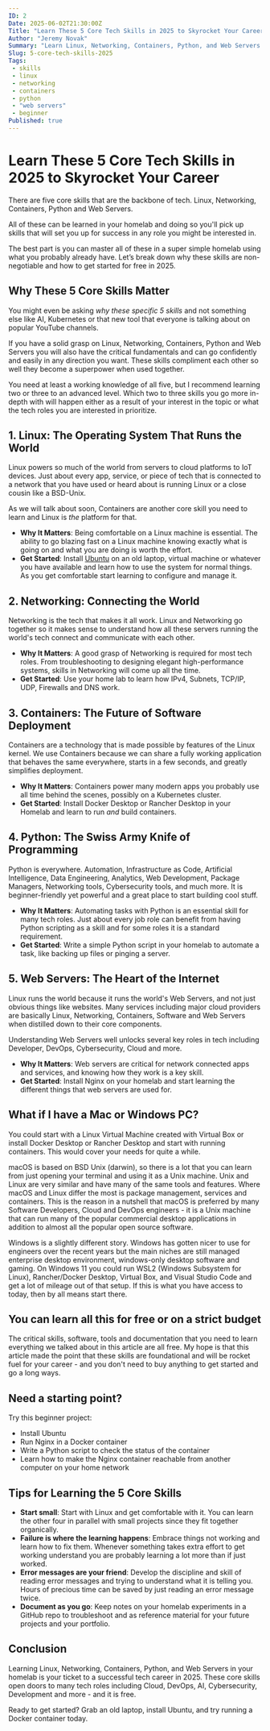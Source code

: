 ```yaml
---
ID: 2
Date: 2025-06-02T21:30:00Z
Title: "Learn These 5 Core Tech Skills in 2025 to Skyrocket Your Career"
Author: "Jeremy Novak"
Summary: "Learn Linux, Networking, Containers, Python, and Web Servers to excel in any tech role"
Slug: 5-core-tech-skills-2025
Tags: 
 - skills
 - linux
 - networking
 - containers
 - python
 - "web servers"
 - beginner
Published: true
---
```


# Learn These 5 Core Tech Skills in 2025 to Skyrocket Your Career

There are five core skills that are the backbone of tech. Linux, Networking, Containers, Python and Web Servers.

All of these can be learned in your homelab and doing so you'll pick up skills that will set you up for success in 
any role you might be interested in.

The best part is you can master all of these in a super simple homelab using what you probably already have.
Let’s break down why these skills are non-negotiable and how to get started for free in 2025.

## Why These 5 Core Skills Matter

You might even be asking *why these specific 5 skills* and not something else like AI, Kubernetes or that new tool that
everyone is talking about on popular YouTube channels.

If you have a solid grasp on Linux, Networking, Containers, Python and Web Servers you will also have the critical
fundamentals and can go confidently and easily in any direction you want. These skills compliment each other so well 
they become a superpower when used together. 

You need at least a working knowledge of all five, but I recommend learning two or three to an advanced level. 
Which two to three skills you go more in-depth with will happen either as a result of your interest in the topic or
what the tech roles you are interested in prioritize.


## 1. Linux: The Operating System That Runs the World

Linux powers so much of the world from servers to cloud platforms to IoT devices. Just about every app, service, or piece of tech
that is connected to a network that you have used or heard about is running Linux or a close cousin like a BSD-Unix. 

As we will talk about soon, Containers are another core skill you need to learn and Linux is *the* platform for that.

- **Why It Matters**: Being comfortable on a Linux machine is essential. The ability to go blazing fast on a Linux machine
knowing exactly what is going on and what you are doing is worth the effort.
- **Get Started**: Install [Ubuntu](https://ubuntu.com) on an old laptop, virtual machine or whatever you have available
and learn how to use the system for normal things. As you get comfortable start learning to configure and manage it.

## 2. Networking: Connecting the World

Networking is the tech that makes it all work. Linux and Networking go together so it makes sense to understand how all
these servers running the world's tech connect and communicate with each other.

- **Why It Matters**: A good grasp of Networking is required for most tech roles. From troubleshooting to designing elegant
high-performance systems, skills in Networking will come up all the time.
- **Get Started**: Use your home lab to learn how IPv4, Subnets, TCP/IP, UDP, Firewalls and DNS work. 

## 3. Containers: The Future of Software Deployment

Containers are a technology that is made possible by features of the Linux kernel. We use Containers because we can share
a fully working application that behaves the same everywhere, starts in a few seconds, and greatly simplifies deployment.

- **Why It Matters**: Containers power many modern apps you probably use all time behind the scenes, possibly on a Kubernetes cluster.
- **Get Started**: Install Docker Desktop or Rancher Desktop in your Homelab and learn to run *and* build containers.

## 4. Python: The Swiss Army Knife of Programming

Python is everywhere. Automation, Infrastructure as Code, Artificial Intelligence, Data Engineering, Analytics, Web Development,
Package Managers, Networking tools, Cybersecurity tools, and much more. It is beginner-friendly yet powerful and a great
place to start building cool stuff.

- **Why It Matters**: Automating tasks with Python is an essential skill for many tech roles. Just about every job role can
benefit from having Python scripting as a skill and for some roles it is a standard requirement.
- **Get Started**: Write a simple Python script in your homelab to automate a task, like backing up files or pinging a server.

## 5. Web Servers: The Heart of the Internet

Linux runs the world because it runs the world's Web Servers, and not just obvious things like websites. Many services 
including major cloud providers are basically Linux, Networking, Containers, Software and Web Servers when distilled down 
to their core components.

Understanding Web Servers well unlocks several key roles in tech including Developer, DevOps, Cybersecurity, Cloud and more.

- **Why It Matters**: Web servers are critical for network connected apps and services, and knowing how they work is a key skill.
- **Get Started**: Install Nginx on your homelab and start learning the different things that web servers are used for.

## What if I have a Mac or Windows PC?

You could start with a Linux Virtual Machine created with Virtual Box or install Docker Desktop or Rancher Desktop
and start with running containers. This would cover your needs for quite a while. 

macOS is based on BSD Unix (darwin), so there is a lot that you can learn from just opening your terminal and using it 
as a Unix machine. Unix and Linux are very similar and have many of the same tools and features. Where macOS and Linux
differ the most is package management, services and containers. This is the reason in a nutshell that macOS is preferred by 
many Software Developers, Cloud and DevOps engineers - it is a Unix machine that can run many of the popular commercial 
desktop applications in addition to almost all the popular open source software.

Windows is a slightly different story. Windows has gotten nicer to use for engineers over the recent years but the main niches 
are still managed enterprise desktop environment, windows-only desktop software and gaming. On Windows 11 you could run 
WSL2 (Windows Subsystem for Linux), Rancher/Docker Desktop, Virtual Box, and Visual Studio Code and get a lot of mileage 
out of that setup. If this is what you have access to today, then by all means start there.

## You can learn all this for free or on a strict budget

The critical skills, software, tools and documentation that you need to learn everything we talked about in this article
are all free. My hope is that this article made the point that these skills are foundational and will be rocket fuel
for your career - and you don't need to buy anything to get started and go a long ways.

## Need a starting point?

Try this beginner project:

- Install Ubuntu
- Run Nginx in a Docker container
- Write a Python script to check the status of the container
- Learn how to make the Nginx container reachable from another computer on your home network


## Tips for Learning the 5 Core Skills

- **Start small**: Start with Linux and get comfortable with it. You can learn the other four in parallel with small projects since they fit together organically.
- **Failure is where the learning happens**: Embrace things not working and learn how to fix them. Whenever something takes extra effort to get working understand you are probably learning a lot more than if just worked.
- **Error messages are your friend**: Develop the discipline and skill of reading error messages and trying to understand what it is telling you. Hours of precious time can be saved by just reading an error message twice.
- **Document as you go**: Keep notes on your homelab experiments in a GitHub repo to troubleshoot and as reference material for your future projects and your portfolio.

## Conclusion

Learning Linux, Networking, Containers, Python, and Web Servers in your homelab is your ticket to a successful tech career in 2025. 
These core skills open doors to many tech roles including Cloud, DevOps, AI, Cybersecurity, Development and more - and it is free. 

Ready to get started? Grab an old laptop, install Ubuntu, and try running a Docker container today. 